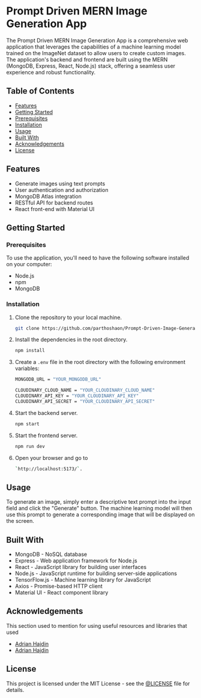 # Prompt Driven MERN Image Generation App

The Prompt Driven MERN Image Generation App is a comprehensive web application that leverages the capabilities of a machine learning model trained on the ImageNet dataset to allow users to create custom images. The application's backend and frontend are built using the MERN (MongoDB, Express, React, Node.js) stack, offering a seamless user experience and robust functionality.

## Table of Contents

- [Features](#features)
- [Getting Started](#getting-started)
- [Prerequisites](#prerequisites)
- [Installation](#installation)
- [Usage](#usage)
- [Built With](#built-with)
- [Acknowledgements](#acknowledgements)
- [License](#license)

## Features

- Generate images using text prompts
- User authentication and authorization
- MongoDB Atlas integration
- RESTful API for backend routes
- React front-end with Material UI

## Getting Started

### Prerequisites

To use the application, you'll need to have the following software installed on your computer:

- Node.js
- npm
- MongoDB

### Installation

1. Clone the repository to your local machine.
    ```bash
    git clone https://github.com/parthoshaon/Prompt-Driven-Image-Generator.git
    ```


2. Install the dependencies in the root directory.
    ```bash
    npm install
    ```

3. Create a `.env` file in the root directory with the following environment variables:
    ```bash
    MONGODB_URL = "YOUR_MONGODB_URL"

    CLOUDINARY_CLOUD_NAME = "YOUR_CLOUDINARY_CLOUD_NAME"
    CLOUDINARY_API_KEY = "YOUR_CLOUDINARY_API_KEY"
    CLOUDINARY_API_SECRET = "YOUR_CLOUDINARY_API_SECRET"
    ```

4. Start the backend server.
    ```bash
    npm start
    ```

5. Start the frontend server.
    ```bash
    npm run dev
    ```

6. Open your browser and go to 
    
    ```bash
    `http://localhost:5173/`.
    ```

## Usage

To generate an image, simply enter a descriptive text prompt into the input field and click the "Generate" button. The machine learning model will then use this prompt to generate a corresponding image that will be displayed on the screen.

## Built With

- MongoDB - NoSQL database
- Express - Web application framework for Node.js
- React - JavaScript library for building user interfaces
- Node.js - JavaScript runtime for building server-side applications
- TensorFlow.js - Machine learning library for JavaScript
- Axios - Promise-based HTTP client
- Material UI - React component library

<!-- Acknowledgments -->
## Acknowledgements

This section used to mention for using useful resources and libraries that used
 
 - [Adrian Hajdin](https://hr.linkedin.com/in/adrianhajdin)
 - [Adrian Hajdin]( https://www.linkedin.com/company/javascriptmastery)
 
## License

This project is licensed under the MIT License - see the [@LICENSE](https://github.com/parthoshaon/Prompt-Driven-Image-Generator/blob/main/MIT-LICENSE.txt) file for details.

